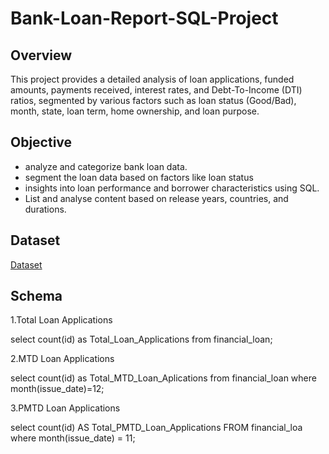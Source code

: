 # Bank-Loan-Report-SQL-Project
## Overview
This project provides a detailed analysis of loan applications, funded amounts, payments received, interest rates, and Debt-To-Income (DTI) ratios, segmented by various factors such as loan status (Good/Bad), month, state, loan term, home ownership, and loan purpose.
## Objective
- analyze and categorize bank loan data.
- segment the loan data based on factors like loan status
- insights into loan performance and borrower characteristics using SQL.
- List and analyse content based on release years, countries, and durations.
## Dataset
<a href="https://github.com/mamatha203/Financial-Loan-SQL-Project/blob/main/financial_loan.csv">Dataset</a>
## Schema

1.Total Loan Applications

select count(id) as Total_Loan_Applications 
from financial_loan;

2.MTD Loan Applications

select count(id) as Total_MTD_Loan_Aplications from financial_loan
where month(issue_date)=12;

3.PMTD Loan Applications

select count(id) AS Total_PMTD_Loan_Applications FROM financial_loa
where month(issue_date) = 11;






 
